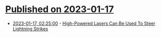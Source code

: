 # [Published on 2023-01-17](index.md)

* [2023-01-17, 02:25:00](https://science.slashdot.org/story/23/01/16/2340201/high-powered-lasers-can-be-used-to-steer-lightning-strikes?utm_source=rss1.0mainlinkanon&utm_medium=feed) - [High-Powered Lasers Can Be Used To Steer Lightning Strikes](https://science.slashdot.org/story/23/01/16/2340201/high-powered-lasers-can-be-used-to-steer-lightning-strikes?utm_source=rss1.0mainlinkanon&utm_medium=feed)
